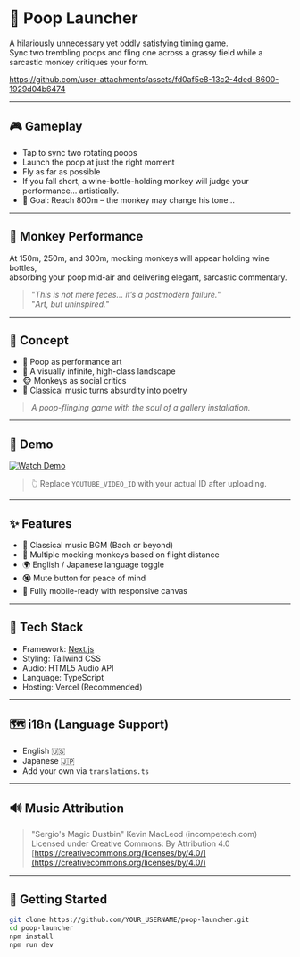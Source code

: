 # 💩 Poop Launcher

A hilariously unnecessary yet oddly satisfying timing game.  
Sync two trembling poops and fling one across a grassy field while a sarcastic monkey critiques your form.


https://github.com/user-attachments/assets/fd0af5e8-13c2-4ded-8600-1929d04b6474

---

## 🎮 Gameplay

- Tap to sync two rotating poops
- Launch the poop at just the right moment
- Fly as far as possible
- If you fall short, a wine-bottle-holding monkey will judge your performance... artistically.
- 🎯 Goal: Reach 800m – the monkey may change his tone...

---

## 🐒 Monkey Performance

At 150m, 250m, and 300m, mocking monkeys will appear holding wine bottles,  
absorbing your poop mid-air and delivering elegant, sarcastic commentary.

> "_This is not mere feces... it’s a postmodern failure._"  
> "_Art, but uninspired._"

---

## 🎨 Concept

- 💩 Poop as performance art
- 🌌 A visually infinite, high-class landscape
- 🐵 Monkeys as social critics
- 🎻 Classical music turns absurdity into poetry

> _A poop-flinging game with the soul of a gallery installation._

---

## 🎥 Demo

[![Watch Demo](https://img.youtube.com/vi/YOUTUBE_VIDEO_ID/hqdefault.jpg)](https://youtu.be/YOUTUBE_VIDEO_ID)

> 👆 Replace `YOUTUBE_VIDEO_ID` with your actual ID after uploading.

---

## ✨ Features

- 🎼 Classical music BGM (Bach or beyond)
- 🐒 Multiple mocking monkeys based on flight distance
- 🌍 English / Japanese language toggle
- 🔇 Mute button for peace of mind
- 📱 Fully mobile-ready with responsive canvas

---

## 🧪 Tech Stack

- Framework: [Next.js](https://nextjs.org/)
- Styling: Tailwind CSS
- Audio: HTML5 Audio API
- Language: TypeScript
- Hosting: Vercel (Recommended)

---

## 🗺️ i18n (Language Support)

- English 🇺🇸
- Japanese 🇯🇵
- Add your own via `translations.ts`

---

## 🔊 Music Attribution

> "Sergio's Magic Dustbin" Kevin MacLeod (incompetech.com)  
> Licensed under Creative Commons: By Attribution 4.0  
> [https://creativecommons.org/licenses/by/4.0/](https://creativecommons.org/licenses/by/4.0/)

---

## 🚀 Getting Started

```bash
git clone https://github.com/YOUR_USERNAME/poop-launcher.git
cd poop-launcher
npm install
npm run dev
